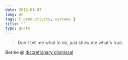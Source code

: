 ```yaml
---
date: 2012-01-07
lang: en
tags: [ productivity, systems ]
title: ""
type: quote
---
```


> Don't tell me what to do, just show me what's true.

Bernie @
[discretionary dismissal](http://www.markforster.net/forum/post/1694000)

